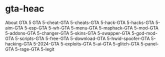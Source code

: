 # gta-heac
About GTA 5 GTA 5-cheat-GTA 5-cheats-GTA 5-hack-GTA 5-hacks-GTA 5-aim-GTA 5-esp-GTA 5-wh-GTA 5-menu-GTA 5-maphack-GTA 5-mod-GTA 5-addons-GTA 5-changer-GTA 5-skins-GTA 5-swapper-GTA 5-god-mod-GTA 5-scripts-GTA 5-free-GTA 5-download-GTA 5-hwid-spoofer-GTA 5-hacking-GTA 5-2024-GTA 5-exploits-GTA 5-ai-GTA 5-glitch-GTA 5-panel-GTA 5-rage-GTA 5-legit
